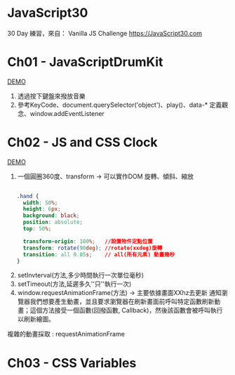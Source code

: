 # JavaScript30
30 Day 練習，來自： Vanilla JS Challenge https://JavaScript30.com

# Ch01 - JavaScriptDrumKit 
<a href="https://yes123430.github.io/JavaScript30/01_JavaScriptDrumKit/index-START.html">DEMO</a>
1. 透過按下鍵盤來撥放音樂
2. 參考KeyCode、document.querySelector('object')、play()、data-* 定義觀念、window.addEventListener

# Ch02 - JS and CSS Clock
<a href="https://yes123430.github.io/JavaScript30/02_JSandCSSClock/index-START.html">DEMO</a>
1. 一個圓圈360度、transform -> 可以實作DOM 旋轉、傾斜、縮放
 ```css
    
    .hand {
      width: 50%;
      height: 6px;
      background: black;
      position: absolute;
      top: 50%;

      transform-origin: 100%;   //設置物件定點位置
      transform: rotate(90deg); //rotate(xxdeg)旋轉
      transition: all 0.05s;    // all(所有元素) 動畫幾秒
    }
 ```
2. setInvterval(方法,多少時間執行一次單位毫秒)
3. setTimeout(方法,延遲多久''只''執行一次)
4. window.requestAnimationFrame(方法) -> 主要依據畫面XXhz去更新
通知瀏覽器我們想要產生動畫，並且要求瀏覽器在刷新畫面前呼叫特定函數刷新動畫；這個方法接受一個函數(回撥函數, Callback)，然後該函數會被呼叫執行以刷新繪圖。

複雜的動畫採取 : requestAnimationFrame

# Ch03 - CSS Variables

